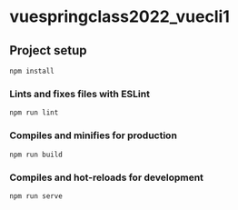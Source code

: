 # vuespringclass2022_vuecli1

## Project setup
```
npm install
```

### Lints and fixes files with ESLint
```
npm run lint
```

### Compiles and minifies for production
```
npm run build
```

### Compiles and hot-reloads for development
```
npm run serve
```


